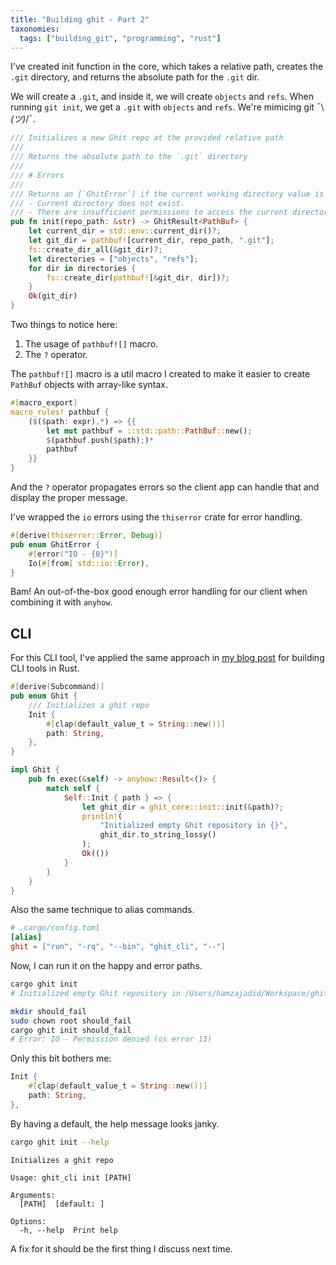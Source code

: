 ```yaml
---
title: "Building ghit - Part 2"
taxonomies:
  tags: ["building_git", "programming", "rust"]
---
```


I've created init function in the core, which takes a relative path, creates the `.git` directory, and returns the absolute path for the `.git` dir.

We will create a `.git`, and inside it, we will create `objects` and `refs`. When running `git init`, we get a `.git` with `objects` and `refs`. We're mimicing git ¯\\_(ツ)_/¯.

```rust
/// Initializes a new Ghit repo at the provided relative path
///
/// Returns the absolute path to the `.git` directory
///
/// # Errors
///
/// Returns an [`GhitError`] if the current working directory value is invalid. Possible cases:
/// - Current directory does not exist.
/// - There are insufficient permissions to access the current directory.
pub fn init(repo_path: &str) -> GhitResult<PathBuf> {
    let current_dir = std::env::current_dir()?;
    let git_dir = pathbuf![current_dir, repo_path, ".git"];
    fs::create_dir_all(&git_dir)?;
    let directories = ["objects", "refs"];
    for dir in directories {
        fs::create_dir(pathbuf![&git_dir, dir])?;
    }
    Ok(git_dir)
}
```

Two things to notice here:

1. The usage of `pathbuf![]` macro.
2. The `?` operator.

The `pathbuf![]` macro is a util macro I created to make it easier to create `PathBuf` objects with array-like syntax.

```rust
#[macro_export]
macro_rules! pathbuf {
    ($($path: expr),*) => {{
        let mut pathbuf = ::std::path::PathBuf::new();
        $(pathbuf.push($path);)*
        pathbuf
    }}
}
```

And the `?` operator propagates errors so the client app can handle that and display the proper message.

I've wrapped the `io` errors using the `thiserror` crate for error handling.

```rust
#[derive(thiserror::Error, Debug)]
pub enum GhitError {
    #[error("IO - {0}")]
    Io(#[from] std::io::Error),
}
```

Bam! An out-of-the-box good enough error handling for our client when combining it with `anyhow`.

## CLI

For this CLI tool, I've applied the same approach in [my blog post](https://blog.ghamza.dev/posts/rust-cli/) for building CLI tools in Rust.

```rust
#[derive(Subcommand)]
pub enum Ghit {
    /// Initializes a ghit repo
    Init {
        #[clap(default_value_t = String::new())]
        path: String,
    },
}

impl Ghit {
    pub fn exec(&self) -> anyhow::Result<()> {
        match self {
            Self::Init { path } => {
                let ghit_dir = ghit_core::init::init(&path)?;
                println!(
                    "Initialized empty Ghit repository in {}",
                    ghit_dir.to_string_lossy()
                );
                Ok(())
            }
        }
    }
}
```

Also the same technique to alias commands.

```toml
# .cargo/config.toml
[alias]
ghit = ["run", "-rq", "--bin", "ghit_cli", "--"]
```

Now, I can run it on the happy and error paths.

```bash
cargo ghit init
# Initialized empty Ghit repository in /Users/hamzajadid/Workspace/ghit/.git
```

```bash
mkdir should_fail
sudo chown root should_fail
cargo ghit init should_fail
# Error: IO - Permission denied (os error 13)
```

Only this bit bothers me:

```rust
Init {
    #[clap(default_value_t = String::new())]
    path: String,
},
```

By having a default, the help message looks janky.

```bash
cargo ghit init --help
```

```text
Initializes a ghit repo

Usage: ghit_cli init [PATH]

Arguments:
  [PATH]  [default: ]

Options:
  -h, --help  Print help
```

A fix for it should be the first thing I discuss next time.
